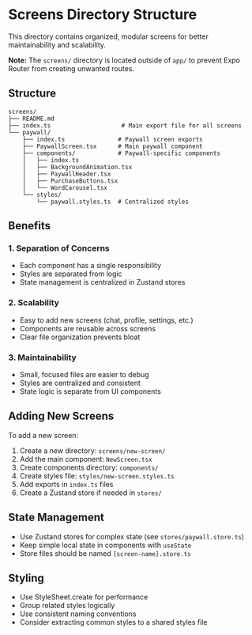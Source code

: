 # Screens Directory Structure

This directory contains organized, modular screens for better maintainability and scalability.

**Note:** The `screens/` directory is located outside of `app/` to prevent Expo Router from creating unwanted routes.

## Structure

```
screens/
├── README.md
├── index.ts                    # Main export file for all screens
└── paywall/
    ├── index.ts               # Paywall screen exports
    ├── PaywallScreen.tsx      # Main paywall component
    ├── components/            # Paywall-specific components
    │   ├── index.ts
    │   ├── BackgroundAnimation.tsx
    │   ├── PaywallHeader.tsx
    │   ├── PurchaseButtons.tsx
    │   └── WordCarousel.tsx
    └── styles/
        └── paywall.styles.ts  # Centralized styles
```

## Benefits

### 1. **Separation of Concerns**
- Each component has a single responsibility
- Styles are separated from logic
- State management is centralized in Zustand stores

### 2. **Scalability**
- Easy to add new screens (chat, profile, settings, etc.)
- Components are reusable across screens
- Clear file organization prevents bloat

### 3. **Maintainability** 
- Small, focused files are easier to debug
- Styles are centralized and consistent
- State logic is separate from UI components

## Adding New Screens

To add a new screen:

1. Create a new directory: `screens/new-screen/`
2. Add the main component: `NewScreen.tsx`
3. Create components directory: `components/`
4. Create styles file: `styles/new-screen.styles.ts`
5. Add exports in `index.ts` files
6. Create a Zustand store if needed in `stores/`

## State Management

- Use Zustand stores for complex state (see `stores/paywall.store.ts`)
- Keep simple local state in components with `useState`
- Store files should be named `[screen-name].store.ts`

## Styling

- Use StyleSheet.create for performance
- Group related styles logically
- Use consistent naming conventions
- Consider extracting common styles to a shared styles file
